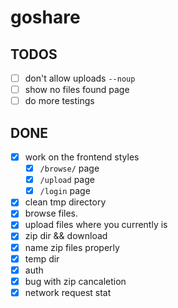 # goshare

## TODOS

- [ ] don't allow uploads `--noup`
- [ ] show no files found page
- [ ] do more testings

## DONE

- [x] work on the frontend styles
    - [x] `/browse/` page
    - [x] `/upload` page
    - [x] `/login` page
- [x] clean tmp directory
- [x] browse files.
- [x] upload files where you currently is
- [x] zip dir && download
- [x] name zip files properly
- [x] temp dir
- [x] auth
- [x] bug with zip cancaletion
- [x] network request stat
